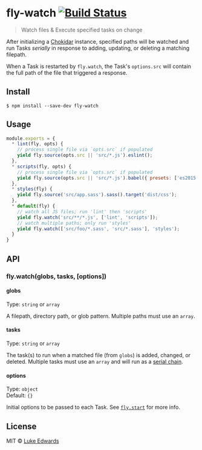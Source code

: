 # fly-watch [![Build Status](https://travis-ci.org/flyjs/fly-watch.svg?branch=master)](https://travis-ci.org/flyjs/fly-watch)

> Watch files & Execute specified tasks on change

After initializing a [Chokidar](https://github.com/paulmillr/chokidar) instance, specified paths will be watched and run Tasks _serially_ in response to adding, updating, or deleting a matching filepath.

When a Task is restarted by `fly.watch`, the Task's `options.src` will contain the full path of the file that triggered a response.


## Install

```
$ npm install --save-dev fly-watch
```


## Usage

```js
module.exports = {
  * lint(fly, opts) {
    // process single file via `opts.src` if populated
    yield fly.source(opts.src || 'src/*.js').eslint();
  },
  * scripts(fly, opts) {
    // process single file via `opts.src` if populated
    yield fly.source(opts.src || 'src/*.js').babel({ presets: ['es2015'] }).target('dist/js');
  },
  * styles(fly) {
    yield fly.source('src/app.sass').sass().target('dist/css');
  },
  * default(fly) {
    // watch all JS files; run 'lint' then 'scripts'
    yield fly.watch('src/**/*.js', ['lint', 'scripts']);
    // watch multiple paths; only run 'styles'
    yield fly.watch(['src/foo/*.sass', 'src/*.sass'], 'styles');
  }
}
```


## API

### fly.watch(globs, tasks, [options])

#### globs

Type: `string` or `array`

A filepath, directory path, or glob pattern. Multiple paths must use an `array`.


#### tasks

Type: `string` or `array`

The task(s) to run when a matched file (from `globs`) is added, changed, or deleted. Multiple tasks must use an `array` and will run as a [serial chain](https://github.com/flyjs/fly#flyserialtasks-options).

#### options

Type: `object`<br>
Default: `{}`

Initial options to be passed to each Task. See [`fly.start`](https://github.com/flyjs/fly#flystarttask-options) for more info.


## License

MIT © [Luke Edwards](http://flyjs.io)
